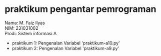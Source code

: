 # praktikum pengantar pemrograman
<div>Nama: M. Faiz Ilyas</div>
<div>NIM: 231031002</div>
<div>Prodi: Sistem informasi A</div>

* praktikum 1: Pengenalan Variabel 'praktikum-a10.py'
* praktikum 2: Pengenalan Variabel 'praktikum-a9.py'

